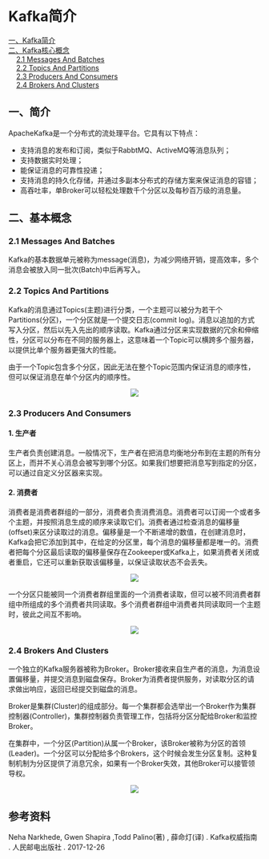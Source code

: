 # Kafka简介

<nav>
<a href="#一Kafka简介">一、Kafka简介</a><br/>
<a href="#二Kafka核心概念">二、Kafka核心概念</a><br/>
&nbsp;&nbsp;&nbsp;&nbsp;<a href="#21-Messages-And-Batches">2.1 Messages And Batches</a><br/>
&nbsp;&nbsp;&nbsp;&nbsp;<a href="#22-Topics-And-Partitions">2.2 Topics And Partitions</a><br/>
&nbsp;&nbsp;&nbsp;&nbsp;<a href="#23-Producers-And-Consumers">2.3 Producers And Consumers</a><br/>
&nbsp;&nbsp;&nbsp;&nbsp;<a href="#24-Brokers-And-Clusters">2.4 Brokers And Clusters </a><br/>
</nav>


## 一、简介

ApacheKafka是一个分布式的流处理平台。它具有以下特点：

+ 支持消息的发布和订阅，类似于RabbtMQ、ActiveMQ等消息队列；
+ 支持数据实时处理；
+ 能保证消息的可靠性投递；
+ 支持消息的持久化存储，并通过多副本分布式的存储方案来保证消息的容错；
+ 高吞吐率，单Broker可以轻松处理数千个分区以及每秒百万级的消息量。

## 二、基本概念

### 2.1 Messages And Batches

Kafka的基本数据单元被称为message(消息)，为减少网络开销，提高效率，多个消息会被放入同一批次(Batch)中后再写入。

### 2.2 Topics And Partitions

Kafka的消息通过Topics(主题)进行分类，一个主题可以被分为若干个Partitions(分区)，一个分区就是一个提交日志(commit log)。消息以追加的方式写入分区，然后以先入先出的顺序读取。Kafka通过分区来实现数据的冗余和伸缩性，分区可以分布在不同的服务器上，这意味着一个Topic可以横跨多个服务器，以提供比单个服务器更强大的性能。

由于一个Topic包含多个分区，因此无法在整个Topic范围内保证消息的顺序性，但可以保证消息在单个分区内的顺序性。

<div align="center"> <img  src="https://github.com/heibaiying/BigData-Notes/blob/master/pictures/kafka-topic.png"/> </div>

### 2.3 Producers And Consumers

#### 1. 生产者

生产者负责创建消息。一般情况下，生产者在把消息均衡地分布到在主题的所有分区上，而并不关心消息会被写到哪个分区。如果我们想要把消息写到指定的分区，可以通过自定义分区器来实现。

#### 2. 消费者

消费者是消费者群组的一部分，消费者负责消费消息。消费者可以订阅一个或者多个主题，并按照消息生成的顺序来读取它们。消费者通过检查消息的偏移量(offset)来区分读取过的消息。偏移量是一个不断递增的数值，在创建消息时，Kafka会把它添加到其中，在给定的分区里，每个消息的偏移量都是唯一的。消费者把每个分区最后读取的偏移量保存在Zookeeper或Kafka上，如果消费者关闭或者重启，它还可以重新获取该偏移量，以保证读取状态不会丢失。

<div align="center"> <img  src="https://github.com/heibaiying/BigData-Notes/blob/master/pictures/kafka-producer-consumer.png"/> </div>

一个分区只能被同一个消费者群组里面的一个消费者读取，但可以被不同消费者群组中所组成的多个消费者共同读取。多个消费者群组中消费者共同读取同一个主题时，彼此之间互不影响。

<div align="center"> <img  src="https://github.com/heibaiying/BigData-Notes/blob/master/pictures/kafka消费者.png"/> </div>

### 2.4 Brokers And Clusters 

一个独立的Kafka服务器被称为Broker。Broker接收来自生产者的消息，为消息设置偏移量，并提交消息到磁盘保存。Broker为消费者提供服务，对读取分区的请求做出响应，返回已经提交到磁盘的消息。

Broker是集群(Cluster)的组成部分。每一个集群都会选举出一个Broker作为集群控制器(Controller)，集群控制器负责管理工作，包括将分区分配给Broker和监控Broker。

在集群中，一个分区(Partition)从属一个Broker，该Broker被称为分区的首领(Leader)。一个分区可以分配给多个Brokers，这个时候会发生分区复制。这种复制机制为分区提供了消息冗余，如果有一个Broker失效，其他Broker可以接管领导权。

<div align="center"> <img  src="https://github.com/heibaiying/BigData-Notes/blob/master/pictures/kafka-cluster.png"/> </div>



## 参考资料

Neha Narkhede, Gwen Shapira ,Todd Palino(著) , 薛命灯(译) . Kafka权威指南 . 人民邮电出版社 . 2017-12-26
